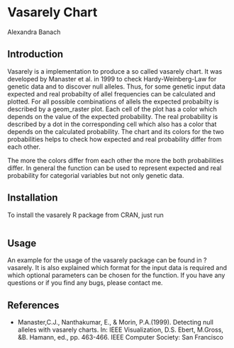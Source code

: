 # Vasarely Chart

Alexandra Banach


## Introduction
Vasarely is a implementation to produce a so called vasarely chart. It was developed by Manaster et al. in 1999 to check Hardy-Weinberg-Law for genetic data and to discover null alleles. Thus, for some genetic input data expected and real probabilty of allel frequencies can be calculated and plotted. For all possible combinations of allels the expected probabilty is described by a geom_raster plot. Each cell of the plot has a color which depends on the value of the expected probability. The real probability is described by a dot in the corresponding cell which also has a color that depends on the calculated probability. The chart and its colors for the two probabilities helps to check how expected and real probability differ from each other.

 The more the colors differ from each other the more the both probabilities differ. In general the function can be used to represent expected and real probability for categorial variables but not only genetic data.


## Installation
To install the vasarely R package from CRAN, just run


```install.packages("vasarely")
```


## Usage


An example for the usage of the vasarely package can be found in ?vasarely. It is also explained which format for the input data is required and which optional parameters can be chosen for the function. If you have any questions or if you find any bugs, please contact me. 


## References


* Manaster,C.J., Nanthakumar, E., & Morin, P.A.(1999). Detecting null alleles with vasarely charts. In: IEEE Visualization, D.S. Ebert, M.Gross, &B. Hamann, ed., pp. 463-466. IEEE Computer Society: San Francisco
